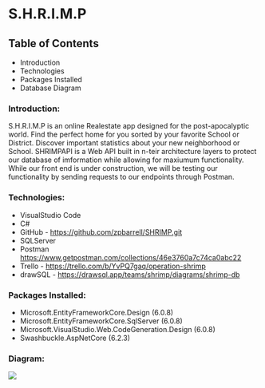 # S.H.R.I.M.P
## Table of Contents
* Introduction
* Technologies
* Packages Installed
* Database Diagram

### Introduction:
S.H.R.I.M.P is an online Realestate app designed for the post-apocalyptic world. Find the perfect home for you sorted by your favorite School or District. Discover important statistics about your new neighborhood or School. SHRIMPAPI is a Web API built in n-teir architecture layers to protect our database of imformation while allowing for maxiumum functionality. 
While our front end is under construction, we will be testing our functionality by sending requests to our endpoints through Postman. 

### Technologies:
* VisualStudio Code
* C#
* GitHub - https://github.com/zpbarrell/SHRIMP.git
* SQLServer
* Postman https://www.getpostman.com/collections/46e3760a7c74ca0abc22
* Trello - https://trello.com/b/YvPQ7gaq/operation-shrimp
* drawSQL - https://drawsql.app/teams/shrimp/diagrams/shrimp-db

### Packages Installed:
* Microsoft.EntityFrameworkCore.Design (6.0.8)
* Microsoft.EntityFrameworkCore.SqlServer (6.0.8)
* Microsoft.VisualStudio.Web.CodeGeneration.Design (6.0.8)
* Swashbuckle.AspNetCore (6.2.3)

### Diagram:
<img src="/Users/Zack/Documents/ImmersionEnvironment/ShrimpAPI/Images/Shrimp DB diagram.png" />
